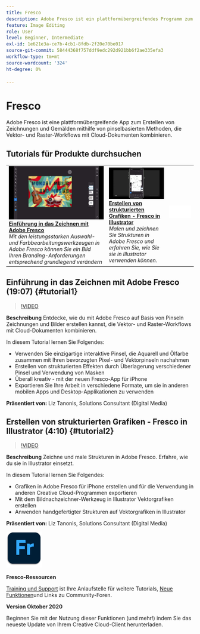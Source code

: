 ```yaml
---
title: Fresco
description: Adobe Fresco ist ein plattformübergreifendes Programm zum Erstellen von Zeichnungen und Gemälden mit pinselbasierten Methoden, das Vektor- und Raster-Workflows mit Cloud-Dokumenten kombiniert
feature: Image Editing
role: User
level: Beginner, Intermediate
exl-id: 1e621e3a-ce7b-4cb1-8fdb-2f20e70be017
source-git-commit: 58444368f757ddf9edc292d921bb6f2ae335efa3
workflow-type: tm+mt
source-wordcount: '324'
ht-degree: 0%

---
```


# Fresco

Adobe Fresco ist eine plattformübergreifende App zum Erstellen von Zeichnungen und Gemälden mithilfe von pinselbasierten Methoden, die Vektor- und Raster-Workflows mit Cloud-Dokumenten kombinieren.

## Tutorials für Produkte durchsuchen

<table style="table-layout:fixed">
<tr>
 <td>
   <a href="fresco.md#tutorial1">
      <img alt="Einführung in das Zeichnen mit Adobe Fresco" src="../assets/fresco_drawingPaintingIntro_tanonis_thumbnail.jpg" />
   </a>
    <div>
   <a href="fresco.md#tutorial1"><strong>Einführung in das Zeichnen mit Adobe Fresco</strong></a>
    </div>
    <em>Mit den leistungsstarken Auswahl- und Farbbearbeitungswerkzeugen in Adobe Fresco können Sie ein Bild Ihren Branding-Anforderungen entsprechend grundlegend verändern</em>
    <br>
  </td>
  <td>
   <a href="fresco.md#tutorial2">
      <img alt="Erstellen von strukturierten Grafiken - Fresco in Illustrator" src="../assets/fresco_textureToVector_tanonis_thumbnail.jpg" />
   </a>
    <div>
   <a href="fresco.md#tutorial2"><strong>Erstellen von strukturierten Grafiken - Fresco in Illustrator</strong></a>
    </div>
    <em>Malen und zeichnen Sie Strukturen in Adobe Fresco und erfahren Sie, wie Sie sie in Illustrator verwenden können.</em>
    <br>
  </td>
  <td>
    <img alt="Spacer" src="../assets/Whitespacer.png" />
    <div>
    <br>
  </td>
</tr>
</table>

## Einführung in das Zeichnen mit Adobe Fresco (19:07) {#tutorial1}

>[!VIDEO](https://video.tv.adobe.com/v/326946?hidetitle=true)

**Beschreibung**
Entdecke, wie du mit Adobe Fresco auf Basis von Pinseln Zeichnungen und Bilder erstellen kannst, die Vektor- und Raster-Workflows mit Cloud-Dokumenten kombinieren.

In diesem Tutorial lernen Sie Folgendes:
* Verwenden Sie einzigartige interaktive Pinsel, die Aquarell und Ölfarbe zusammen mit Ihren bevorzugten Pixel- und Vektorpinseln nachahmen
* Erstellen von strukturierten Effekten durch Überlagerung verschiedener Pinsel und Verwendung von Masken
* Überall kreativ - mit der neuen Fresco-App für iPhone
* Exportieren Sie Ihre Arbeit in verschiedene Formate, um sie in anderen mobilen Apps und Desktop-Applikationen zu verwenden

**Präsentiert von:**
Liz Tanonis, Solutions Consultant (Digital Media)

## Erstellen von strukturierten Grafiken - Fresco in Illustrator (4:10) {#tutorial2}

>[!VIDEO](https://video.tv.adobe.com/v/326947?hidetitle=true)

**Beschreibung**
Zeichne und male Strukturen in Adobe Fresco. Erfahre, wie du sie in Illustrator einsetzt.

In diesem Tutorial lernen Sie Folgendes:
* Grafiken in Adobe Fresco für iPhone erstellen und für die Verwendung in anderen Creative Cloud-Programmen exportieren
* Mit dem Bildnachzeichner-Werkzeug in Illustrator Vektorgrafiken erstellen
* Anwenden handgefertigter Strukturen auf Vektorgrafiken in Illustrator

**Präsentiert von:**
Liz Tanonis, Solutions Consultant (Digital Media)

![Fresco-Logo](../assets/fr_appicon_96.png)

**Fresco-Ressourcen**

[Training und Support](https://helpx.adobe.com/support/adobe-fresco.html) ist Ihre Anlaufstelle für weitere Tutorials, [Neue Funktionen](https://helpx.adobe.com/fresco/using/whats-new.html)und Links zu Community-Foren.

**Version Oktober 2020**

Beginnen Sie mit der Nutzung dieser Funktionen (und mehr!) indem Sie das neueste Update von Ihrem Creative Cloud-Client herunterladen.
